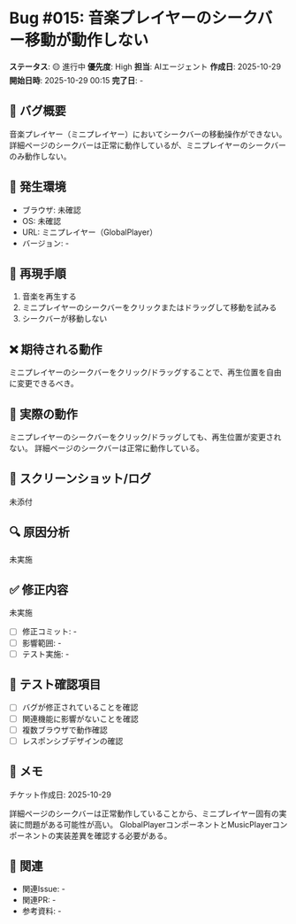 # Bug #015: 音楽プレイヤーのシークバー移動が動作しない

**ステータス**: 🟡 進行中
**優先度**: High
**担当**: AIエージェント
**作成日**: 2025-10-29
**開始日時**: 2025-10-29 00:15
**完了日**: -

## 🐛 バグ概要

音楽プレイヤー（ミニプレイヤー）においてシークバーの移動操作ができない。
詳細ページのシークバーは正常に動作しているが、ミニプレイヤーのシークバーのみ動作しない。

## 📍 発生環境

- ブラウザ: 未確認
- OS: 未確認
- URL: ミニプレイヤー（GlobalPlayer）
- バージョン: -

## 🔄 再現手順

1. 音楽を再生する
2. ミニプレイヤーのシークバーをクリックまたはドラッグして移動を試みる
3. シークバーが移動しない

## ❌ 期待される動作

ミニプレイヤーのシークバーをクリック/ドラッグすることで、再生位置を自由に変更できるべき。

## 🚨 実際の動作

ミニプレイヤーのシークバーをクリック/ドラッグしても、再生位置が変更されない。
詳細ページのシークバーは正常に動作している。

## 📸 スクリーンショット/ログ

未添付

## 🔍 原因分析

未実施

## ✅ 修正内容

未実施

- [ ] 修正コミット: -
- [ ] 影響範囲: -
- [ ] テスト実施: -

## 🧪 テスト確認項目

- [ ] バグが修正されていることを確認
- [ ] 関連機能に影響がないことを確認
- [ ] 複数ブラウザで動作確認
- [ ] レスポンシブデザインの確認

## 📝 メモ

チケット作成日: 2025-10-29

詳細ページのシークバーは正常動作していることから、ミニプレイヤー固有の実装に問題がある可能性が高い。
GlobalPlayerコンポーネントとMusicPlayerコンポーネントの実装差異を確認する必要がある。

## 🔗 関連

- 関連Issue: -
- 関連PR: -
- 参考資料: -
